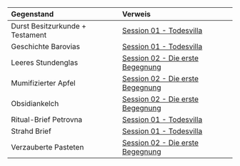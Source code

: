 | Gegenstand | Verweis |
|:------------|:-----------------|
| Durst Besitzurkunde + Testament | [Session 01 - Todesvilla](https://lolindhir.github.io/PnP/campaigns/strahd/sessions/session001) |
| Geschichte Barovias | [Session 01 - Todesvilla](https://lolindhir.github.io/PnP/campaigns/strahd/sessions/session001) |
| Leeres Stundenglas | [Session 02 - Die erste Begegnung](https://lolindhir.github.io/PnP/campaigns/strahd/sessions/session002) |
| Mumifizierter Apfel | [Session 02 - Die erste Begegnung](https://lolindhir.github.io/PnP/campaigns/strahd/sessions/session002) |
| Obsidiankelch | [Session 02 - Die erste Begegnung](https://lolindhir.github.io/PnP/campaigns/strahd/sessions/session002) |
| Ritual-Brief Petrovna | [Session 01 - Todesvilla](https://lolindhir.github.io/PnP/campaigns/strahd/sessions/session001) |
| Strahd Brief  | [Session 01 - Todesvilla](https://lolindhir.github.io/PnP/campaigns/strahd/sessions/session001) |
| Verzauberte Pasteten | [Session 02 - Die erste Begegnung](https://lolindhir.github.io/PnP/campaigns/strahd/sessions/session002) |
